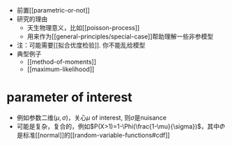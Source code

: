 - 前置[[parametric-or-not]]
- 研究的理由
  - 天生物理意义，比如[[poisson-process]]
  - 用来作为[[general-principles/special-case]]帮助理解一些非参模型
- 注：可能需要[[拟合优度检验]]. 你不能乱给模型
- 典型例子
  - [[method-of-moments]]
  - [[maximum-likelihood]]
# parameter of interest
- 例如参数二维$(\mu,\sigma)$，关心$\mu$ of interest, 则$\sigma$是nuisance
- 可能是复杂，复合的，例如$P(X>1)=1-\Phi(\frac{1-\mu}{\sigma})$，其中$\Phi$是标准[[normal]]的[[random-variable-functions#cdf]]